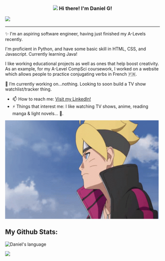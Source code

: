 <!-- Heading -->
<h3 align="center"><img src = "https://raw.githubusercontent.com/MartinHeinz/MartinHeinz/master/wave.gif" width = 30px> Hi there! I'm Daniel G!</h3>

<!-- Profile Views -->

<p align="left"> <img src="https://komarev.com/ghpvc/?username=DanieruG&label=Profile%20views&color=0e75b6&style=flat" />
</p>

 <!-- About section -->

---
✨ I'm an aspiring software engineer, having just finished my A-Levels recently.

I'm proficient in Python, and have some basic skill in HTML, CSS, and Javascript. Currently learning Java!

I like working educational projects as well as ones that help boost creativity. As an example, for my A-Level CompSci coursework, I worked on a website which allows people to practice conjugating verbs in French 🇫🇷.

🔭 I’m currently working on...nothing. Looking to soon build a TV show watchlist/tracker thing.



- 📫 How to reach me: [Visit my LinkedIn!](www.linkedin.com/in/daniel-gyabaah-6184922b8)
- ⚡ Things that interest me: I like watching TV shows, anime, reading manga & light novels... 📖.

<!-- code gif-->
<img align="center" alt="GIF" src="./anime.gif" width="500" height="320" />
<!-- About section: END -->
 
<!-- GitHub section -->

## My Github Stats: 
 <div>
  <img align="center" src="https://github-readme-stats.vercel.app/api/top-langs/?username=DanieruG" alt="Daniel's language" height="192px"  width="1000px"/>
</div>

<!-- GitHub section: END -->

<!-- Profile Views -->

<p align="left"> <img src="https://komarev.com/ghpvc/?username=DanieruG&label=Profile%20views&color=0e75b6&style=flat" />
</p>

<!-- THE END -->

<!--
**DanieruG/DanieruG** is a ✨ _special_ ✨ repository because its `README.md` (this file) appears on your GitHub profile.

Here are some ideas to get you started:

- 🔭 I’m currently working on ...
- 🌱 I’m currently learning ...
- 👯 I’m looking to collaborate on ...
- 🤔 I’m looking for help with ...
- 💬 Ask me about ...
- 📫 How to reach me: ...
- 😄 Pronouns: ...
- ⚡ Fun fact: ...
-->

